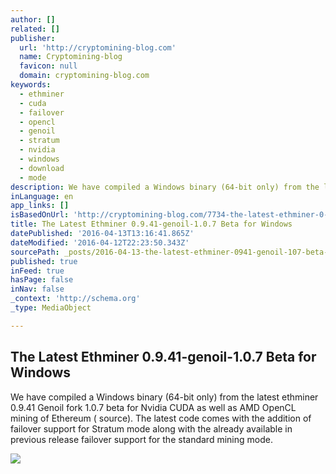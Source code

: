 ```yaml
---
author: []
related: []
publisher:
  url: 'http://cryptomining-blog.com'
  name: Cryptomining-blog
  favicon: null
  domain: cryptomining-blog.com
keywords:
  - ethminer
  - cuda
  - failover
  - opencl
  - genoil
  - stratum
  - nvidia
  - windows
  - download
  - mode
description: We have compiled a Windows binary (64-bit only) from the latest ethminer 0.9.41 Genoil fork 1.0.7 beta for Nvidia CUDA as well as AMD OpenCL mining of Ethereum ( source). The latest code comes with the addition of failover support for Stratum mode along with the already available in previous release failover support for the standard mining mode.
inLanguage: en
app_links: []
isBasedOnUrl: 'http://cryptomining-blog.com/7734-the-latest-ethminer-0-9-41-genoil-1-0-7-beta-for-windows/'
title: The Latest Ethminer 0.9.41-genoil-1.0.7 Beta for Windows
datePublished: '2016-04-13T13:16:41.865Z'
dateModified: '2016-04-12T22:23:50.343Z'
sourcePath: _posts/2016-04-13-the-latest-ethminer-0941-genoil-107-beta-for-windows.md
published: true
inFeed: true
hasPage: false
inNav: false
_context: 'http://schema.org'
_type: MediaObject

---
```

<article style=""><h1>The Latest Ethminer 0.9.41-genoil-1.0.7 Beta for Windows</h1><p>We have compiled a Windows binary (64-bit only) from the latest ethminer 0.9.41 Genoil fork 1.0.7 beta for Nvidia CUDA as well as AMD OpenCL mining of Ethereum ( source). The latest code comes with the addition of failover support for Stratum mode along with the already available in previous release failover support for the standard mining mode.</p><img src="http://cryptomining-blog.com/wp-content/uploads/2016/04/genoil-ethminer-1-0-7-580x293.jpg" /></article>